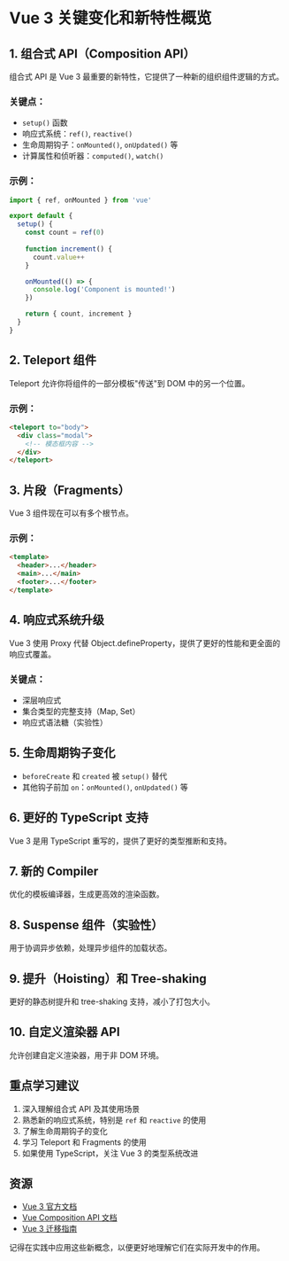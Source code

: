 # Vue 3 关键变化和新特性概览

## 1. 组合式 API（Composition API）

组合式 API 是 Vue 3 最重要的新特性，它提供了一种新的组织组件逻辑的方式。

### 关键点：
- `setup()` 函数
- 响应式系统：`ref()`, `reactive()`
- 生命周期钩子：`onMounted()`, `onUpdated()` 等
- 计算属性和侦听器：`computed()`, `watch()`

### 示例：
```javascript
import { ref, onMounted } from 'vue'

export default {
  setup() {
    const count = ref(0)
    
    function increment() {
      count.value++
    }

    onMounted(() => {
      console.log('Component is mounted!')
    })

    return { count, increment }
  }
}
```

## 2. Teleport 组件

Teleport 允许你将组件的一部分模板"传送"到 DOM 中的另一个位置。

### 示例：
```html
<teleport to="body">
  <div class="modal">
    <!-- 模态框内容 -->
  </div>
</teleport>
```

## 3. 片段（Fragments）

Vue 3 组件现在可以有多个根节点。

### 示例：
```html
<template>
  <header>...</header>
  <main>...</main>
  <footer>...</footer>
</template>
```

## 4. 响应式系统升级

Vue 3 使用 Proxy 代替 Object.defineProperty，提供了更好的性能和更全面的响应式覆盖。

### 关键点：
- 深层响应式
- 集合类型的完整支持（Map, Set）
- 响应式语法糖（实验性）

## 5. 生命周期钩子变化

- `beforeCreate` 和 `created` 被 `setup()` 替代
- 其他钩子前加 `on`：`onMounted()`, `onUpdated()` 等

## 6. 更好的 TypeScript 支持

Vue 3 是用 TypeScript 重写的，提供了更好的类型推断和支持。

## 7. 新的 Compiler

优化的模板编译器，生成更高效的渲染函数。

## 8. Suspense 组件（实验性）

用于协调异步依赖，处理异步组件的加载状态。

## 9. 提升（Hoisting）和 Tree-shaking

更好的静态树提升和 tree-shaking 支持，减小了打包大小。

## 10. 自定义渲染器 API

允许创建自定义渲染器，用于非 DOM 环境。

## 重点学习建议

1. 深入理解组合式 API 及其使用场景
2. 熟悉新的响应式系统，特别是 `ref` 和 `reactive` 的使用
3. 了解生命周期钩子的变化
4. 学习 Teleport 和 Fragments 的使用
5. 如果使用 TypeScript，关注 Vue 3 的类型系统改进

## 资源

- [Vue 3 官方文档](https://v3.vuejs.org/)
- [Vue Composition API 文档](https://v3.vuejs.org/guide/composition-api-introduction.html)
- [Vue 3 迁移指南](https://v3.vuejs.org/guide/migration/introduction.html)

记得在实践中应用这些新概念，以便更好地理解它们在实际开发中的作用。
